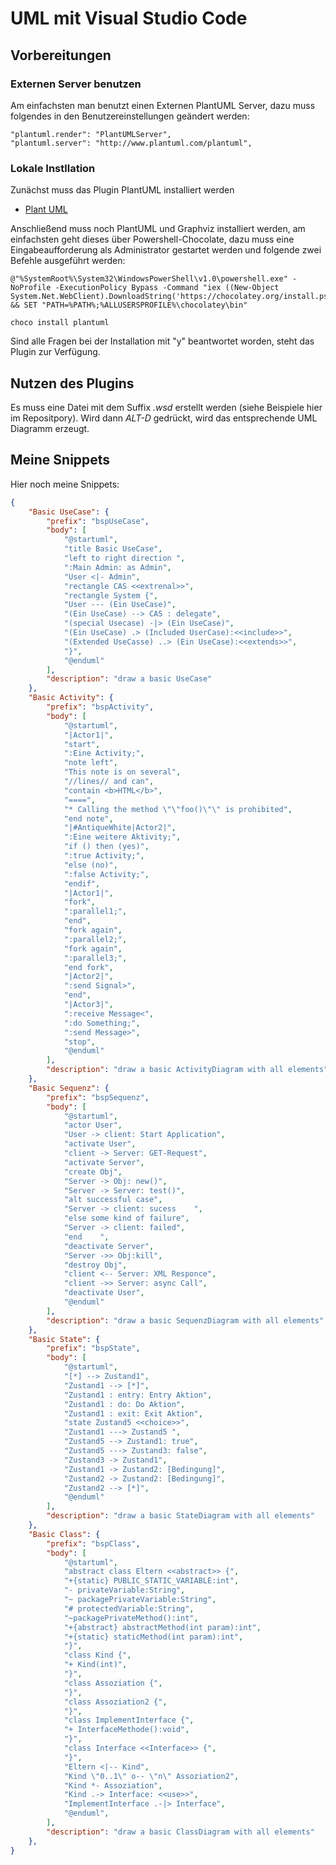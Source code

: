 # UML mit Visual Studio Code
## Vorbereitungen
### Externen Server benutzen
Am einfachsten man benutzt einen Externen PlantUML Server, dazu muss folgendes in den Benutzereinstellungen geändert werden:
```
"plantuml.render": "PlantUMLServer",
"plantuml.server": "http://www.plantuml.com/plantuml",
```
### Lokale Instllation
Zunächst muss das Plugin PlantUML installiert werden
- [Plant UML](https://marketplace.visualstudio.com/items?itemName=jebbs.plantuml)

Anschließend muss noch PlantUML und Graphviz installiert werden, am einfachsten geht dieses über Powershell-Chocolate, dazu muss eine Eingabeaufforderung als Administrator gestartet werden und folgende zwei Befehle ausgeführt werden:

```
@"%SystemRoot%\System32\WindowsPowerShell\v1.0\powershell.exe" -NoProfile -ExecutionPolicy Bypass -Command "iex ((New-Object System.Net.WebClient).DownloadString('https://chocolatey.org/install.ps1'))" && SET "PATH=%PATH%;%ALLUSERSPROFILE%\chocolatey\bin"

choco install plantuml
```

Sind alle Fragen bei der Installation mit "y" beantwortet worden, steht das Plugin zur Verfügung.
## Nutzen des Plugins
Es muss eine Datei mit dem Suffix *.wsd* erstellt werden (siehe Beispiele hier im Repositpory). Wird dann *ALT-D* gedrückt, wird das entsprechende UML Diagramm erzeugt.
## Meine Snippets
Hier noch meine Snippets:
```json
{
	"Basic UseCase": {
		"prefix": "bspUseCase",
		"body": [
			"@startuml",
			"title Basic UseCase",
			"left to right direction ",
			":Main Admin: as Admin",
			"User <|- Admin",
			"rectangle CAS <<extrenal>>",
			"rectangle System {",
			"User --- (Ein UseCase)",
			"(Ein UseCase) --> CAS : delegate",
			"(special Usecase) -|> (Ein UseCase)",
			"(Ein UseCase) .> (Included UserCase):<<include>>",
			"(Extended UseCasse) ..> (Ein UseCase):<<extends>>",
			"}",
			"@enduml"
		],
		"description": "draw a basic UseCase"
	},
	"Basic Activity": {
		"prefix": "bspActivity",
		"body": [
			"@startuml",
			"|Actor1|",
			"start",
			":Eine Activity;",
			"note left",
			"This note is on several",
			"//lines// and can",
			"contain <b>HTML</b>",
			"====",
			"* Calling the method \"\"foo()\"\" is prohibited",
			"end note",
			"|#AntiqueWhite|Actor2|",
			":Eine weitere Aktivity;",
			"if () then (yes)",
			":true Activity;",
			"else (no)",
			":false Activity;",
			"endif",
			"|Actor1|",
			"fork",
			":parallel1;",
			"end",
			"fork again",
			":parallel2;",
			"fork again",
			":parallel3;",
			"end fork",
			"|Actor2|",
			":send Signal>",
			"end",
			"|Actor3|",
			":receive Message<",
			":do Something;",
			":send Message>",
			"stop",
			"@enduml"
		],
		"description": "draw a basic ActivityDiagram with all elements"
	},
	"Basic Sequenz": {
		"prefix": "bspSequenz",
		"body": [
			"@startuml",
			"actor User",
			"User -> client: Start Application",
			"activate User",
			"client -> Server: GET-Request",
			"activate Server",
			"create Obj",
			"Server -> Obj: new()",
			"Server -> Server: test()",
			"alt successful case",
			"Server -> client: sucess    ",
			"else some kind of failure",
			"Server -> client: failed",
			"end    ",
			"deactivate Server",
			"Server ->> Obj:kill",
			"destroy Obj",
			"client <-- Server: XML Responce",
			"client ->> Server: async Call",
			"deactivate User",
			"@enduml"
		],
		"description": "draw a basic SequenzDiagram with all elements"
	},
	"Basic State": {
		"prefix": "bspState",
		"body": [
			"@startuml",
			"[*] --> Zustand1",
			"Zustand1 --> [*]",
			"Zustand1 : entry: Entry Aktion",
			"Zustand1 : do: Do Aktion",
			"Zustand1 : exit: Exit Aktion",
			"state Zustand5 <<choice>>",
			"Zustand1 ---> Zustand5 ",
			"Zustand5 --> Zustand1: true",
			"Zustand5 ---> Zustand3: false",
			"Zustand3 -> Zustand1",
			"Zustand1 -> Zustand2: [Bedingung]",
			"Zustand2 -> Zustand2: [Bedingung]",
			"Zustand2 --> [*]",
			"@enduml"
		],
		"description": "draw a basic StateDiagram with all elements"
	},
	"Basic Class": {
		"prefix": "bspClass",
		"body": [
			"@startuml",
			"abstract class Eltern <<abstract>> {",
			"+{static} PUBLIC_STATIC_VARIABLE:int",
			"- privateVariable:String",
			"~ packagePrivateVariable:String",
			"# protectedVariable:String",
			"~packagePrivateMethod():int",
			"+{abstract} abstractMethod(int param):int",
			"+{static} staticMethod(int param):int",
			"}",
			"class Kind {",
			"+ Kind(int)",
			"}",
			"class Assoziation {",
			"}",
			"class Assoziation2 {",
			"}",
			"class ImplementInterface {",
			"+ InterfaceMethode():void",
			"}",
			"class Interface <<Interface>> {",
			"}",
			"Eltern <|-- Kind",
			"Kind \"0..1\" o-- \"n\" Assoziation2",
			"Kind *- Assoziation",
			"Kind .-> Interface: <<use>>",
			"ImplementInterface .-|> Interface",
			"@enduml",
		],
		"description": "draw a basic ClassDiagram with all elements"
	},
}
```



